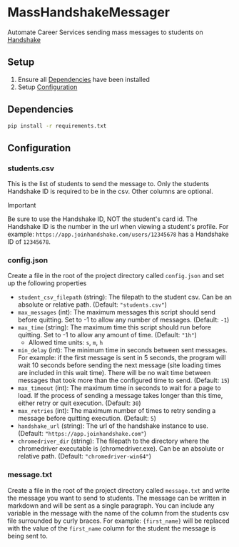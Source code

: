 # MassHandshakeMessager

Automate Career Services sending mass messages to students on [Handshake](https://joinhandshake.com/)

## Setup

1. Ensure all [Dependencies](#dependencies) have been installed
2. Setup [Configuration](#configuration)

## Dependencies

```bash
pip install -r requirements.txt
```

## Configuration

### students.csv

This is the list of students to send the message to. Only the students Handshake ID is required to be in the csv. Other columns are optional.

> [!IMPORTANT]
>
> Be sure to use the Handshake ID, NOT the student's card id. The Handshake ID is the number in the url when viewing a student's profile. For example: `https://app.joinhandshake.com/users/12345678` has a Handshake ID of `12345678`.

### config.json

Create a file in the root of the project directory called `config.json` and set up the following properties

- `student_csv_filepath` (string): The filepath to the student csv. Can be an absolute or relative path. (Default: `"students.csv"`)
- `max_messages` (int): The maximum messages this script should send before quitting. Set to -1 to allow any number of messages. (Default: `-1`)
- `max_time` (string): The maximum time this script should run before quitting. Set to -1 to allow any amount of time. (Default: `"1h"`)
  - Allowed time units: `s`, `m`, `h`
- `min_delay` (int): The minimum time in seconds between sent messages. For example: if the first message is sent in 5 seconds, the program will wait 10 seconds before sending the next message (site loading times are included in this wait time). There will be no wait time between messages that took more than the configured time to send. (Default: `15`)
- `max_timeout` (int): The maximum time in seconds to wait for a page to load. If the process of sending a message takes longer than this time, either retry or quit execution. (Default: `30`)
- `max_retries` (int): The maximum number of times to retry sending a message before quitting execution. (Default: `5`)
- `handshake_url` (string): The url of the handshake instance to use. (Default: `"https://app.joinhandshake.com"`)
- `chromedriver_dir` (string): The filepath to the directory where the chromedriver executable is (chromedriver.exe). Can be an absolute or relative path. (Default: `"chromedriver-win64"`)

### message.txt

Create a file in the root of the project directory called `message.txt` and write the message you want to send to students. The message can be written in markdown and will be sent as a single paragraph. You can include any variable in the message with the name of the column from the students csv file surrounded by curly braces. For example: `{first_name}` will be replaced with the value of the `first_name` column for the student the message is being sent to.
